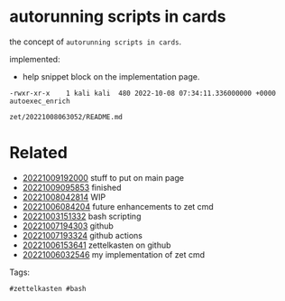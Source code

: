 # autorunning scripts in cards

the concept of `autorunning scripts in cards`.

implemented:
- help snippet block on the implementation page.

```
-rwxr-xr-x    1 kali kali  480 2022-10-08 07:34:11.336000000 +0000 autoexec_enrich
```

` zet/20221008063052/README.md `

# Related

- [20221009192000](/zet/20221009192000/README.md) stuff to put on main page
- [20221009095853](/zet/20221009095853/README.md) finished
- [20221008042814](/zet/20221008042814/README.md) WIP
- [20221006084204](/zet/20221006084204/README.md) future enhancements to zet cmd
- [20221003151332](/zet/20221003151332/README.md) bash scripting
- [20221007194303](/zet/20221007194303/README.md) github
- [20221007193324](/zet/20221007193324/README.md) github actions
- [20221006153641](/zet/20221006153641/README.md) zettelkasten on github
- [20221006032546](/zet/20221006032546/README.md) my implementation of zet cmd

Tags:

    #zettelkasten #bash
